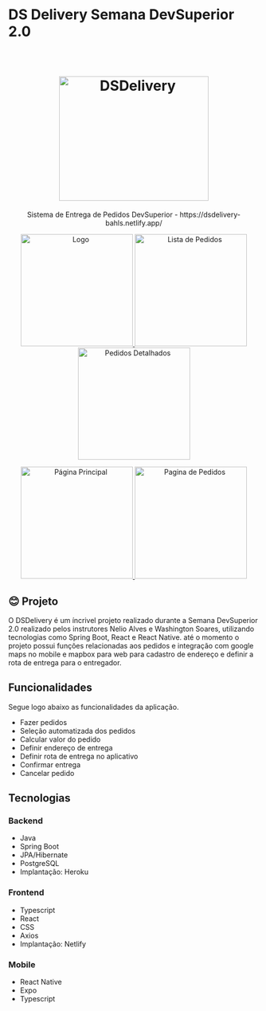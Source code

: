 # DS Delivery Semana DevSuperior 2.0
<h1 align="center">
  <br>
  <img src="https://i.imgur.com/bBswAWG.png" alt="DSDelivery" height="250" width="300">
  <br>
</h1>
<p align="center">Sistema de Entrega de Pedidos DevSuperior - https://dsdelivery-bahls.netlify.app/</p>
<p align="center">
  <a href="https://dsdelivery-bahls.netlify.app/">
    <img src="https://i.imgur.com/wJ1zAkw.jpg" alt="Logo" height="225">
  </a>
   <a href="https://dsdelivery-bahls.netlify.app/">
    <img src="https://i.imgur.com/KlXlvL5.jpg" alt="Lista de Pedidos" height="225">
  </a>
  <a href="https://dsdelivery-bahls.netlify.app/">
    <img src="https://i.imgur.com/s7ec2cu.jpg" alt="Pedidos Detalhados" height="225">
  </a>
</p>

<p align="center">
  <a href="https://dsdelivery-bahls.netlify.app/">
    <img src="https://i.imgur.com/FLGKEO4.png" alt="Página Principal" height="225">
  </a>
   <a href="https://dsdelivery-bahls.netlify.app/">
    <img src="https://i.imgur.com/ZHGCpKh.png" alt="Pagina de Pedidos" height="225">
  </a>
</p>

## :blush: **Projeto**

O DSDelivery é um íncrivel projeto realizado durante a Semana DevSuperior 2.0 realizado pelos instrutores Nelio Alves e Washington Soares, utilizando tecnologias como Spring Boot, React e React Native. até o momento o projeto  possui funções relacionadas aos pedidos e integração com google maps no mobile e mapbox para web para cadastro de endereço e definir a rota de entrega para o entregador.

## **Funcionalidades**

Segue logo abaixo as funcionalidades da aplicação.

-   Fazer pedidos
-   Seleção automatizada dos pedidos
-   Calcular valor do pedido
-   Definir endereço de entrega
-   Definir rota de entrega no aplicativo
-   Confirmar entrega
-   Cancelar pedido

## **Tecnologias**

### Backend

-   Java
-   Spring Boot
-   JPA/Hibernate
-   PostgreSQL
-   Implantação: Heroku

### Frontend

-   Typescript
-   React
-   CSS
-   Axios
-   Implantação: Netlify

### Mobile

-   React Native
-   Expo
-   Typescript
